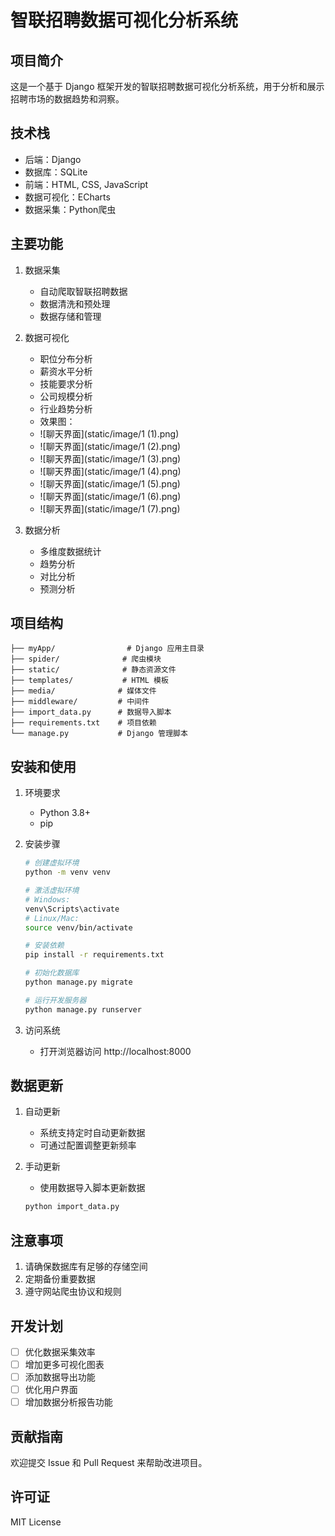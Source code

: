 # 智联招聘数据可视化分析系统

## 项目简介
这是一个基于 Django 框架开发的智联招聘数据可视化分析系统，用于分析和展示招聘市场的数据趋势和洞察。

## 技术栈
- 后端：Django
- 数据库：SQLite
- 前端：HTML, CSS, JavaScript
- 数据可视化：ECharts
- 数据采集：Python爬虫

## 主要功能
1. 数据采集
   - 自动爬取智联招聘数据
   - 数据清洗和预处理
   - 数据存储和管理

2. 数据可视化
   - 职位分布分析
   - 薪资水平分析
   - 技能要求分析
   - 公司规模分析
   - 行业趋势分析
   - 效果图：
   - ![聊天界面](static/image/1 (1).png)
   - ![聊天界面](static/image/1 (2).png)
   - ![聊天界面](static/image/1 (3).png)
   - ![聊天界面](static/image/1 (4).png)
   - ![聊天界面](static/image/1 (5).png)
   - ![聊天界面](static/image/1 (6).png)
   - ![聊天界面](static/image/1 (7).png)
3. 数据分析
   - 多维度数据统计
   - 趋势分析
   - 对比分析
   - 预测分析

## 项目结构
```
├── myApp/                # Django 应用主目录
├── spider/              # 爬虫模块
├── static/              # 静态资源文件
├── templates/           # HTML 模板
├── media/              # 媒体文件
├── middleware/         # 中间件
├── import_data.py      # 数据导入脚本
├── requirements.txt    # 项目依赖
└── manage.py           # Django 管理脚本
```

## 安装和使用
1. 环境要求
   - Python 3.8+
   - pip

2. 安装步骤
   ```bash
   # 创建虚拟环境
   python -m venv venv
   
   # 激活虚拟环境
   # Windows:
   venv\Scripts\activate
   # Linux/Mac:
   source venv/bin/activate
   
   # 安装依赖
   pip install -r requirements.txt
   
   # 初始化数据库
   python manage.py migrate
   
   # 运行开发服务器
   python manage.py runserver
   ```

3. 访问系统
   - 打开浏览器访问 http://localhost:8000

## 数据更新
1. 自动更新
   - 系统支持定时自动更新数据
   - 可通过配置调整更新频率

2. 手动更新
   - 使用数据导入脚本更新数据
   ```bash
   python import_data.py
   ```

## 注意事项
1. 请确保数据库有足够的存储空间
2. 定期备份重要数据
3. 遵守网站爬虫协议和规则

## 开发计划
- [ ] 优化数据采集效率
- [ ] 增加更多可视化图表
- [ ] 添加数据导出功能
- [ ] 优化用户界面
- [ ] 增加数据分析报告功能

## 贡献指南
欢迎提交 Issue 和 Pull Request 来帮助改进项目。

## 许可证
MIT License 
